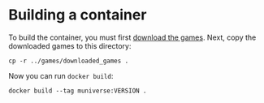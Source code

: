 # Building a container

To build the container, you must first [download the games](../games). Next, copy the downloaded games to this directory:

```
cp -r ../games/downloaded_games .
```

Now you can run `docker build`:

```
docker build --tag muniverse:VERSION .
```
